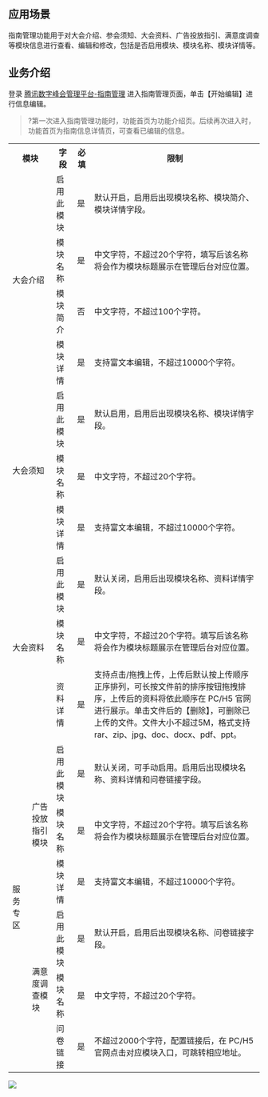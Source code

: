 ## 应用场景
指南管理功能用于对大会介绍、参会须知、大会资料、广告投放指引、满意度调查等模块信息进行查看、编辑和修改，包括是否启用模块、模块名称、模块详情等。

## 业务介绍
登录 [腾讯数字峰会管理平台-指南管理](https://summit.tx-exhibition.com/operation/#/guideManage) 进入指南管理页面，单击【开始编辑】进行信息编辑。
>?第一次进入指南管理功能时，功能首页为功能介绍页。后续再次进入时，功能首页为指南信息详情页，可查看已编辑的信息。

<table>
<tr>
<th  colspan="2">模块</th>
<th>字段</th>
<th>必填</th>
<th>限制</th>
</tr>
<tr>
<td rowspan="4"  colspan="2">大会介绍</td>
<td>启用此模块</td>
<td>是</td>
<td>默认开启，启用后出现模块名称、模块简介、模块详情字段。</td>
</tr>
<tr>
<td>模块名称</td>
<td>是</td>
<td>中文字符，不超过20个字符，填写后该名称将会作为模块标题展示在管理后台对应位置。</td>
</tr>
<tr>
<td>模块简介</td>
<td>否</td>
<td>中文字符，不超过100个字符。</td>
</tr>
<tr>
<td>模块详情</td>
<td>是</td>
<td>支持富文本编辑，不超过10000个字符。 </td>
</tr>
<tr>
<td rowspan="3"  colspan="2">大会须知</td>
<td>启用此模块</td>
<td>是</td>
<td> 默认启用，启用后出现模块名称、模块详情字段。 </td>
</tr>
<tr>
<td>模块名称</td>
<td>是</td>
<td>中文字符，不超过20个字符。 </td>
</tr>
<tr>
<td>模块详情</td>
<td>是</td>
<td>支持富文本编辑，不超过10000个字符。 </td>
</tr>
<tr>
<td rowspan="3"  colspan="2">大会资料</td>
<td>启用此模块</td>
<td>是</td>
<td> 默认关闭，启用后出现模块名称、资料详情字段。 </td>
</tr>
<tr>
<td>模块名称</td>
<td>是</td>
<td>中文字符，不超过20个字符。填写后该名称将会作为模块标题展示在管理后台对应位置。 </td>
</tr>
<tr>
<td>资料详情</td>
<td>是</td>
<td>支持点击/拖拽上传，上传后默认按上传顺序正序排列，可长按文件前的排序按钮拖拽排序，上传后的资料将依此顺序在 PC/H5 官网进行展示。单击文件后的【删除】，可删除已上传的文件。文件大小不超过5M，格式支持 rar、zip、jpg、doc、docx、pdf、ppt。 </td>
</tr>
<tr>
<td rowspan="6">服务专区</td>
<td  rowspan="3">广告投放指引模块</td>
<td>启用此模块</td>
<td>是</td>
<td> 默认关闭，可手动启用。启用后出现模块名称、资料详情和问卷链接字段。 </td>
</tr>
<tr>
<td>模块名称</td>
<td>是</td>
<td>中文字符，不超过20个字符。填写后该名称将会作为模块标题展示在管理后台对应位置。 </td>
</tr>
<tr>
<td>模块详情</td>
<td>是</td>
<td>支持富文本编辑，不超过10000个字符。 </td>
</tr>
<tr>
<td rowspan="3">满意度调查模块</td>
<td>启用此模块</td>
<td>是</td>
<td> 默认开启，启用后出现模块名称、问卷链接字段。 </td>
</tr>
<tr>
<td>模块名称</td>
<td>是</td>
<td>中文字符，不超过20个字符。 </td>
</tr>
<tr>
<td>问卷链接</td>
<td>是</td>
<td>不超过2000个字符，配置链接后，在 PC/H5 官网点击对应模块入口，可跳转相应地址。</td>
</tr>
</table>

![](https://main.qcloudimg.com/raw/947189fac8512a03e465d5d5a5f11abf.png)

